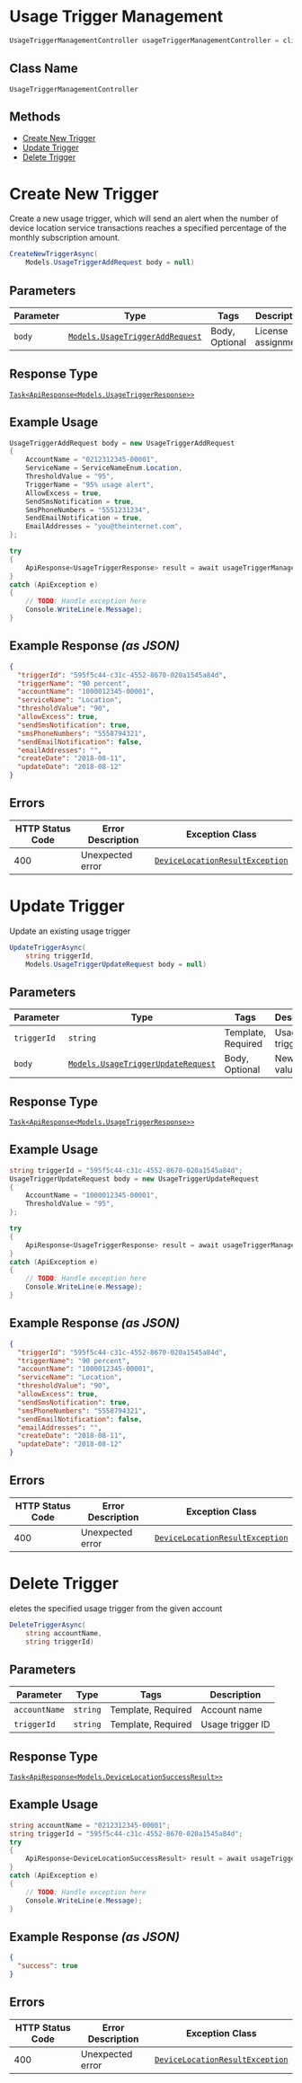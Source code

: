 # Usage Trigger Management

```csharp
UsageTriggerManagementController usageTriggerManagementController = client.UsageTriggerManagementController;
```

## Class Name

`UsageTriggerManagementController`

## Methods

* [Create New Trigger](../../doc/controllers/usage-trigger-management.md#create-new-trigger)
* [Update Trigger](../../doc/controllers/usage-trigger-management.md#update-trigger)
* [Delete Trigger](../../doc/controllers/usage-trigger-management.md#delete-trigger)


# Create New Trigger

Create a new usage trigger, which will send an alert when the number of device location service transactions reaches a specified percentage of the monthly subscription amount.

```csharp
CreateNewTriggerAsync(
    Models.UsageTriggerAddRequest body = null)
```

## Parameters

| Parameter | Type | Tags | Description |
|  --- | --- | --- | --- |
| `body` | [`Models.UsageTriggerAddRequest`](../../doc/models/usage-trigger-add-request.md) | Body, Optional | License assignment. |

## Response Type

[`Task<ApiResponse<Models.UsageTriggerResponse>>`](../../doc/models/usage-trigger-response.md)

## Example Usage

```csharp
UsageTriggerAddRequest body = new UsageTriggerAddRequest
{
    AccountName = "0212312345-00001",
    ServiceName = ServiceNameEnum.Location,
    ThresholdValue = "95",
    TriggerName = "95% usage alert",
    AllowExcess = true,
    SendSmsNotification = true,
    SmsPhoneNumbers = "5551231234",
    SendEmailNotification = true,
    EmailAddresses = "you@theinternet.com",
};

try
{
    ApiResponse<UsageTriggerResponse> result = await usageTriggerManagementController.CreateNewTriggerAsync(body);
}
catch (ApiException e)
{
    // TODO: Handle exception here
    Console.WriteLine(e.Message);
}
```

## Example Response *(as JSON)*

```json
{
  "triggerId": "595f5c44-c31c-4552-8670-020a1545a84d",
  "triggerName": "90 percent",
  "accountName": "1000012345-00001",
  "serviceName": "Location",
  "thresholdValue": "90",
  "allowExcess": true,
  "sendSmsNotification": true,
  "smsPhoneNumbers": "5558794321",
  "sendEmailNotification": false,
  "emailAddresses": "",
  "createDate": "2018-08-11",
  "updateDate": "2018-08-12"
}
```

## Errors

| HTTP Status Code | Error Description | Exception Class |
|  --- | --- | --- |
| 400 | Unexpected error | [`DeviceLocationResultException`](../../doc/models/device-location-result-exception.md) |


# Update Trigger

Update an existing usage trigger

```csharp
UpdateTriggerAsync(
    string triggerId,
    Models.UsageTriggerUpdateRequest body = null)
```

## Parameters

| Parameter | Type | Tags | Description |
|  --- | --- | --- | --- |
| `triggerId` | `string` | Template, Required | Usage trigger ID |
| `body` | [`Models.UsageTriggerUpdateRequest`](../../doc/models/usage-trigger-update-request.md) | Body, Optional | New trigger values |

## Response Type

[`Task<ApiResponse<Models.UsageTriggerResponse>>`](../../doc/models/usage-trigger-response.md)

## Example Usage

```csharp
string triggerId = "595f5c44-c31c-4552-8670-020a1545a84d";
UsageTriggerUpdateRequest body = new UsageTriggerUpdateRequest
{
    AccountName = "1000012345-00001",
    ThresholdValue = "95",
};

try
{
    ApiResponse<UsageTriggerResponse> result = await usageTriggerManagementController.UpdateTriggerAsync(triggerId, body);
}
catch (ApiException e)
{
    // TODO: Handle exception here
    Console.WriteLine(e.Message);
}
```

## Example Response *(as JSON)*

```json
{
  "triggerId": "595f5c44-c31c-4552-8670-020a1545a84d",
  "triggerName": "90 percent",
  "accountName": "1000012345-00001",
  "serviceName": "Location",
  "thresholdValue": "90",
  "allowExcess": true,
  "sendSmsNotification": true,
  "smsPhoneNumbers": "5558794321",
  "sendEmailNotification": false,
  "emailAddresses": "",
  "createDate": "2018-08-11",
  "updateDate": "2018-08-12"
}
```

## Errors

| HTTP Status Code | Error Description | Exception Class |
|  --- | --- | --- |
| 400 | Unexpected error | [`DeviceLocationResultException`](../../doc/models/device-location-result-exception.md) |


# Delete Trigger

eletes the specified usage trigger from the given account

```csharp
DeleteTriggerAsync(
    string accountName,
    string triggerId)
```

## Parameters

| Parameter | Type | Tags | Description |
|  --- | --- | --- | --- |
| `accountName` | `string` | Template, Required | Account name |
| `triggerId` | `string` | Template, Required | Usage trigger ID |

## Response Type

[`Task<ApiResponse<Models.DeviceLocationSuccessResult>>`](../../doc/models/device-location-success-result.md)

## Example Usage

```csharp
string accountName = "0212312345-00001";
string triggerId = "595f5c44-c31c-4552-8670-020a1545a84d";
try
{
    ApiResponse<DeviceLocationSuccessResult> result = await usageTriggerManagementController.DeleteTriggerAsync(accountName, triggerId);
}
catch (ApiException e)
{
    // TODO: Handle exception here
    Console.WriteLine(e.Message);
}
```

## Example Response *(as JSON)*

```json
{
  "success": true
}
```

## Errors

| HTTP Status Code | Error Description | Exception Class |
|  --- | --- | --- |
| 400 | Unexpected error | [`DeviceLocationResultException`](../../doc/models/device-location-result-exception.md) |

